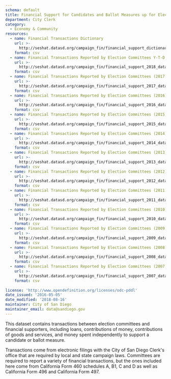 ```yaml
---
schema: default
title: Financial Support for Candidates and Ballot Measures up for Election
department: City Clerk
category:
  - Economy & Community
resources:
  - name: Financial Transactions Dictionary
    url: >-
      http://seshat.datasd.org/campaign_fin/financial_support_dictionary_datasd.csv
    format: csv
  - name: Financial Transactions Reported by Election Committees Y-T-D
    url: >-
      http://seshat.datasd.org/campaign_fin/financial_support_2018_datasd.csv
    format: csv
  - name: Financial Transactions Reported by Election Committees (2017)
    url: >-
      http://seshat.datasd.org/campaign_fin/financial_support_2017_datasd.csv
    format: csv
  - name: Financial Transactions Reported by Election Committees (2016)
    url: >-
      http://seshat.datasd.org/campaign_fin/financial_support_2016_datasd.csv
    format: csv
  - name: Financial Transactions Reported by Election Committees (2015)
    url: >-
      http://seshat.datasd.org/campaign_fin/financial_support_2015_datasd.csv
    format: csv
  - name: Financial Transactions Reported by Election Committees (2014)
    url: >-
      http://seshat.datasd.org/campaign_fin/financial_support_2014_datasd.csv
    format: csv
  - name: Financial Transactions Reported by Election Committees (2013)
    url: >-
      http://seshat.datasd.org/campaign_fin/financial_support_2013_datasd.csv
    format: csv
  - name: Financial Transactions Reported by Election Committees (2012)
    url: >-
      http://seshat.datasd.org/campaign_fin/financial_support_2012_datasd.csv
    format: csv
  - name: Financial Transactions Reported by Election Committees (2011)
    url: >-
      http://seshat.datasd.org/campaign_fin/financial_support_2011_datasd.csv
    format: csv
  - name: Financial Transactions Reported by Election Committees (2010)
    url: >-
      http://seshat.datasd.org/campaign_fin/financial_support_2010_datasd.csv
    format: csv
  - name: Financial Transactions Reported by Election Committees (2009)
    url: >-
      http://seshat.datasd.org/campaign_fin/financial_support_2009_datasd.csv
    format: csv
  - name: Financial Transactions Reported by Election Committees (2008)
    url: >-
      http://seshat.datasd.org/campaign_fin/financial_support_2008_datasd.csv
    format: csv
  - name: Financial Transactions Reported by Election Committees (2007)
    url: >-
      http://seshat.datasd.org/campaign_fin/financial_support_2007_datasd.csv
    format: csv
  
license: 'http://www.opendefinition.org/licenses/odc-pddl'
date_issued: '2016-05-05'
date_modified: '2018-08-16'
maintainer: City of San Diego
maintainer_email: data@sandiego.gov
---
```

This dataset contains transactions between election committees and financial
supporters, including loans, contributions of money, contributions of goods
and services, and money spent independently to support a candidate or ballot measure.
<!--more-->

Transactions come from electronic filings with the City of San Diego Clerk's
office that are required by local and state campaign laws. Committees are
required to report a variety of financial transactions, but the ones included
here come from California Form 460 schedules A, B1, C and D as well as California
Form 496 and California Form 497.

